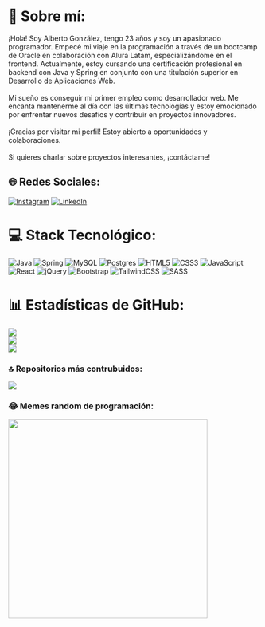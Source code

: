 # 💫 Sobre mí:
¡Hola! Soy Alberto González, tengo 23 años y soy un apasionado programador. Empecé mi viaje en la programación a través de un bootcamp de Oracle en colaboración con Alura Latam, especializándome en el frontend. Actualmente, estoy cursando una certificación profesional en backend con Java y Spring en conjunto con una titulación superior en Desarrollo de Aplicaciones Web.<br><br>Mi sueño es conseguir mi primer empleo como desarrollador web. Me encanta mantenerme al día con las últimas tecnologías y estoy emocionado por enfrentar nuevos desafíos y contribuir en proyectos innovadores.<br><br>¡Gracias por visitar mi perfil! Estoy abierto a oportunidades y colaboraciones. <br><br>Si quieres charlar sobre proyectos interesantes, ¡contáctame!


## 🌐 Redes Sociales:
[![Instagram](https://img.shields.io/badge/Instagram-%23E4405F.svg?logo=Instagram&logoColor=white)](https://instagram.com/soycochises) [![LinkedIn](https://img.shields.io/badge/LinkedIn-%230077B5.svg?logo=linkedin&logoColor=white)](https://linkedin.com/in/Cochises) 

# 💻 Stack Tecnológico:
![Java](https://img.shields.io/badge/java-%23ED8B00.svg?style=for-the-badge&logo=openjdk&logoColor=white) ![Spring](https://img.shields.io/badge/spring-%236DB33F.svg?style=for-the-badge&logo=spring&logoColor=white) ![MySQL](https://img.shields.io/badge/mysql-%2300000f.svg?style=for-the-badge&logo=mysql&logoColor=white) ![Postgres](https://img.shields.io/badge/postgres-%23316192.svg?style=for-the-badge&logo=postgresql&logoColor=white) ![HTML5](https://img.shields.io/badge/html5-%23E34F26.svg?style=for-the-badge&logo=html5&logoColor=white) ![CSS3](https://img.shields.io/badge/css3-%231572B6.svg?style=for-the-badge&logo=css3&logoColor=white) ![JavaScript](https://img.shields.io/badge/javascript-%23323330.svg?style=for-the-badge&logo=javascript&logoColor=%23F7DF1E) ![React](https://img.shields.io/badge/react-%2320232a.svg?style=for-the-badge&logo=react&logoColor=%2361DAFB) ![jQuery](https://img.shields.io/badge/jquery-%230769AD.svg?style=for-the-badge&logo=jquery&logoColor=white) ![Bootstrap](https://img.shields.io/badge/bootstrap-%238511FA.svg?style=for-the-badge&logo=bootstrap&logoColor=white) ![TailwindCSS](https://img.shields.io/badge/tailwindcss-%2338B2AC.svg?style=for-the-badge&logo=tailwind-css&logoColor=white) ![SASS](https://img.shields.io/badge/SASS-hotpink.svg?style=for-the-badge&logo=SASS&logoColor=white)
# 📊 Estadísticas de GitHub:
![](https://github-readme-stats.vercel.app/api?username=Cochises&theme=react&hide_border=false&include_all_commits=false&count_private=true)<br/>
![](https://github-readme-streak-stats.herokuapp.com/?user=Cochises&theme=react&hide_border=false)<br/>
![](https://github-readme-stats.vercel.app/api/top-langs/?username=Cochises&theme=react&hide_border=false&include_all_commits=false&count_private=true&layout=compact)

### 🔝 Repositorios más contrubuidos:
![](https://github-contributor-stats.vercel.app/api?username=Cochises&limit=5&theme=dark&combine_all_yearly_contributions=true)

### 😂 Memes random de programación:
<img src='https://randommeme-five.vercel.app/' style="height: 400px;"/>

<!-- Proudly created with GPRM ( https://gprm.itsvg.in ) -->
